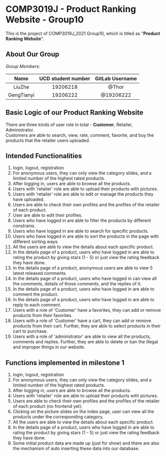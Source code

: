 # COMP3019J - Product Ranking Website - Group10

This is the project of COMP3019J_2021 Group10, 
which is titled as "**Product Ranking Website**".

## About Our Group
*Group Members:*

Name|UCD student number|GitLab Username
:---:|:---:|:---:
LiuZhe|19206218|@Thor
GengTianyi|19206222|@19206222


## Basic Logic of our Product Ranking Website
There are three kinds of user role in total - **Customer**, Retailer, Administrator.   
Customers are able to search, view, rate, comment, favorite, and buy the products that
the retailer users uploaded.


## Intended Functionalities
1. login, logout, registration
1. For anonymous users, they can only view the category slides, and a limited number of the highest rated products.
2. After logging in, users are able to browse all the products.
2. Users with 'retailer' role are able to upload their products with pictures.
1. Users with 'retailer' role are able to edit or manage the products they have uploaded.   
3. Users are able to check their own profiles and the profiles of the retailer of each product.  
3. User are able to edit their profiles.
3. Users who have logged in are able to filter the products by different constrains.
3. Users who have logged in are able to search for specific products.
3. Users who have logged in are able to sort the products in the page with different sorting ways.
1. All the users are able to view the details about each specific product.
1. In the details page of a product, users who have logged in are able to rating the product by giving stars (1 - 5) or 
just view the rating feedback they have done.
1. In the details page of a product, anonymous users are able to view 5 latest released comments.
1. In the details page of a product, users who have logged in can view all the comments, details of those comments,
and the replies of it.
1. In the details page of a product, users who have logged in are able to comment the product.
1. In the details page of a product, users who have logged in are able to reply to each comment.
1. Users with a role of 'Customer' have a favorites, they can add or remove products from their favorites.
1. Users with a role of 'Customer' have a cart, they can add or remove products from their cart. 
   Further, they are able to select products in their cart to purchase.
1. Users with a role of 'administrator' are able to view all the products, comments and replies. Further, they are
able to delete or ban the illegal and improper things in our website.


## Functions implemented in milestone 1
1. login, logout, registration
1. For anonymous users, they can only view the category slides, and a limited number of the highest rated products.
2. After logging in, users are able to browse all the products.
2. Users with 'retailer' role are able to upload their products with pictures.
3. Users are able to check their own profiles and the profiles of the retailer of each product (no frontend yet).  
1. Clicking on the picture slides on the index page, user can view all the products under the corresponding category. 
1. All the users are able to view the details about each specific product.
1. In the details page of a product, users who have logged in are able to rating the product by giving stars (1 - 5) or 
just view the rating feedback they have done.
1. Some initial product data are made up (just for show) and 
   there are also the mechanism of auto inserting these data into our database.

